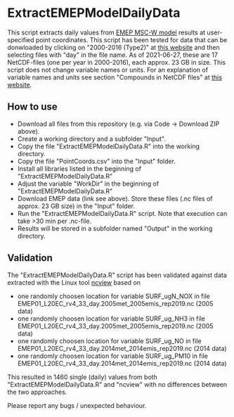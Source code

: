 # ExtractEMEPModelDailyData
This script extracts daily values from [EMEP MSC-W model](https://acp.copernicus.org/articles/12/7825/2012/acp-12-7825-2012.html) results at user-specified point coordinates. This script has been tested for data that can be donwloaded by clicking on "2000-2016 (Type2)" at [this website](https://www.emep.int/mscw/mscw_ydata.html) and then selecting files with "day" in the file name. As of 2021-06-27, these are 17 NetCDF-files (one per year in 2000-2016), each approx. 23 GB in size. This script does not change variable names or units. For an explanation of variable names and units see section "Compounds in NetCDF files" at [this website](https://www.emep.int/mscw/mscw_ydata.html).


## How to use
 - Download all files from this repository (e.g. via Code -> Download ZIP above).
 - Create a working directory and a subfolder "Input".
 - Copy the file "ExtractEMEPModelDailyData.R" into the working directory.
 - Copy the file "PointCoords.csv" into the "Input" folder.
 - Install all libraries listed in the beginning of "ExtractEMEPModelDailyData.R"
 - Adjust the variable "WorkDir" in the beginning of "ExtractEMEPModelDailyData.R"
 - Download EMEP data (link see above). Store these files (.nc files of approx. 23 GB size) in the "Input" folder.
 - Run the "ExtractEMEPModelDailyData.R" script. Note that execution can take >30 min per .nc-file.
 - Results will be stored in a subfolder named "Output" in the working directory.

## Validation
The "ExtractEMEPModelDailyData.R" script has been validated against data extracted with the Linux tool [ncview](http://manpages.ubuntu.com/manpages/impish/man1/ncview.1.html) based on
 - one randomly choosen location for variable SURF_ugN_NOX in file EMEP01_L20EC_rv4_33_day.2005met_2005emis_rep2019.nc (2005 data)
 - one randomly choosen location for variable SURF_ug_NH3 in file EMEP01_L20EC_rv4_33_day.2005met_2005emis_rep2019.nc (2005 data)
 - one randomly choosen location for variable SURF_ug_NO in file EMEP01_L20EC_rv4_33_day.2014met_2014emis_rep2019.nc (2014 data)
 - one randomly choosen location for variable SURF_ug_PM10 in file EMEP01_L20EC_rv4_33_day.2014met_2014emis_rep2019.nc (2014 data)

This resulted in 1460 single (daily) values from both "ExtractEMEPModelDailyData.R" and "ncview" with no differences between the two approaches.

Please report any bugs / unexpected behaviour.
